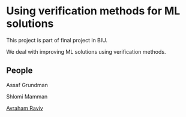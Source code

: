 # Using verification methods for ML solutions

This project is part of final project in BIU.

We deal with improving ML solutions using verification methods.

## People

Assaf Grundman

Shlomi Mamman

[Avraham Raviv]("https://github.com/AvrahamRaviv/")
